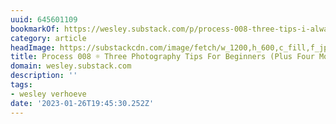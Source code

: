 ```yaml
---
uuid: 645601109
bookmarkOf: https://wesley.substack.com/p/process-008-three-tips-i-always-share
category: article
headImage: https://substackcdn.com/image/fetch/w_1200,h_600,c_fill,f_jpg,q_auto:good,fl_progressive:steep,g_auto/https%3A%2F%2Fbucketeer-e05bbc84-baa3-437e-9518-adb32be77984.s3.amazonaws.com%2Fpublic%2Fimages%2Fe1bb3bcb-ceeb-4f4c-ab6b-c5df0b04390e_1456x1048.jpeg
title: Process 008 ☼ Three Photography Tips For Beginners (Plus Four More)
domain: wesley.substack.com
description: ''
tags:
- wesley verhoeve
date: '2023-01-26T19:45:30.252Z'
---
```




